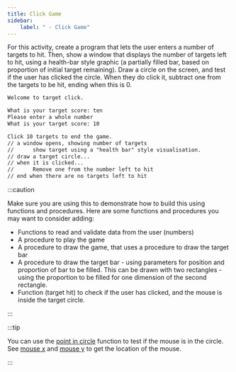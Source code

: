 ```yaml
---
title: Click Game
sidebar:
    label: " - Click Game"
---
```


For this activity, create a program that lets the user enters a number of targets to hit. Then, show a window that displays the number of targets left to hit, using a health-bar style graphic (a partially filled bar, based on proportion of initial target remaining). Draw a circle on the screen, and test if the user has clicked the circle. When they do click it, subtract one from the targets to be hit, ending when this is 0.

```txt
Welcome to target click.

What is your target score: ten
Please enter a whole number
What is your target score: 10

Click 10 targets to end the game.
// a window opens, showing number of targets
//      show target using a "health bar" style visualisation.
// draw a target circle...
// when it is clicked...
//      Remove one from the number left to hit
// end when there are no targets left to hit
```

:::caution

Make sure you are using this to demonstrate how to build this using functions and procedures. Here are some functions and procedures you may want to consider adding:

- Functions to read and validate data from the user (numbers)
- A procedure to play the game
- A procedure to draw the game, that uses a procedure to draw the target bar
- A procedure to draw the target bar - using parameters for position and proportion of bar to be filled. This can be drawn with two rectangles - using the proportion to be filled for one dimension of the second rectangle.
- Function (target hit) to check if the user has clicked, and the mouse is inside the target circle.

:::

:::tip

You can use the [point in circle](https://splashkit.io/api/geometry/#point-in-circle-with-values) function to test if the mouse is in the circle. See [mouse x](https://splashkit.io/api/input/#mouse-x) and [mouse y](https://splashkit.io/api/input/#mouse-y) to get the location of the mouse.

:::
